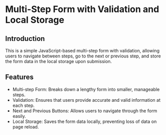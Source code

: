 # Multi-Step Form with Validation and Local Storage 

## Introduction
This is a simple JavaScript-based multi-step form with validation, allowing users to navigate between steps, go to the next or previous step, and store the form data in the local storage upon submission.


## Features
- Multi-step Form: Breaks down a lengthy form into smaller, manageable steps.
- Validation: Ensures that users provide accurate and valid information at each step.
- Next and Previous Buttons: Allows users to navigate through the form easily.
- Local Storage: Saves the form data locally, preventing loss of data on page reload.
